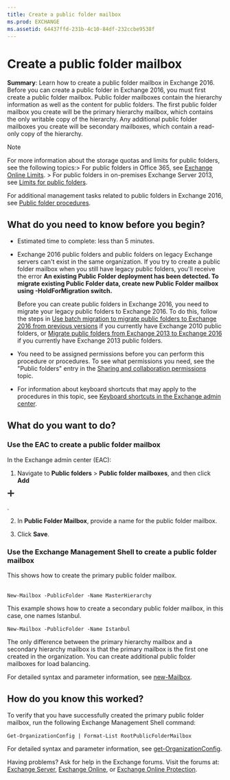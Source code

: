 ```yaml
---
title: Create a public folder mailbox
ms.prod: EXCHANGE
ms.assetid: 64437ffd-231b-4c10-84df-232ccbe9538f
---
```



# Create a public folder mailbox
 **Summary**: Learn how to create a public folder mailbox in Exchange 2016.
Before you can create a public folder in Exchange 2016, you must first create a public folder mailbox. Public folder mailboxes contain the hierarchy information as well as the content for public folders. The first public folder mailbox you create will be the primary hierarchy mailbox, which contains the only writable copy of the hierarchy. Any additional public folder mailboxes you create will be secondary mailboxes, which contain a read-only copy of the hierarchy.
  
    
    


> [!NOTE]
>  For more information about the storage quotas and limits for public folders, see the following topics:>  For public folders in Office 365, see [Exchange Online Limits](https://go.microsoft.com/fwlink/?LinkID=391188). >  For public folders in on-premises Exchange Server 2013, see [Limits for public folders](limits-for-public-folders.md). 
  
    
    


For additional management tasks related to public folders in Exchange 2016, see  [Public folder procedures](public-folder-procedures.md).
  
    
    


## What do you need to know before you begin?


- Estimated time to complete: less than 5 minutes.
    
  
- Exchange 2016 public folders and public folders on legacy Exchange servers can't exist in the same organization. If you try to create a public folder mailbox when you still have legacy public folders, you'll receive the error **An existing Public Folder deployment has been detected. To migrate existing Public Folder data, create new Public Folder mailbox using -HoldForMigration switch.**
    
    Before you can create public folders in Exchange 2016, you need to migrate your legacy public folders to Exchange 2016. To do this, follow the steps in  [Use batch migration to migrate public folders to Exchange 2016 from previous versions](use-batch-migration-to-migrate-public-folders-to-exchange-2016-from-previous-ver.md) if you currently have Exchange 2010 public folders, or [Migrate public folders from Exchange 2013 to Exchange 2016](migrate-public-folders-from-exchange-2013-to-exchange-2016.md) if you currently have Exchange 2013 public folders.
    
  
- You need to be assigned permissions before you can perform this procedure or procedures. To see what permissions you need, see the "Public folders" entry in the  [Sharing and collaboration permissions](sharing-and-collaboration-permissions.md) topic.
    
  
- For information about keyboard shortcuts that may apply to the procedures in this topic, see  [Keyboard shortcuts in the Exchange admin center](keyboard-shortcuts-in-the-exchange-admin-center.md).
    
  

## What do you want to do?


### Use the EAC to create a public folder mailbox

In the Exchange admin center (EAC):
  
    
    

1. Navigate to **Public folders** > **Public folder mailboxes**, and then click **Add**
  
    
    
![Add icon](images/ITPro_EAC_AddIcon.png)
  
    
    
.
    
  
2. In **Public Folder Mailbox**, provide a name for the public folder mailbox.
    
  
3. Click **Save**.
    
  

### Use the Exchange Management Shell to create a public folder mailbox

This shows how to create the primary public folder mailbox.
  
    
    

```

New-Mailbox -PublicFolder -Name MasterHierarchy
```

This example shows how to create a secondary public folder mailbox, in this case, one names Istanbul. 
  
    
    



```
New-Mailbox -PublicFolder -Name Istanbul 
```

The only difference between the primary hierarchy mailbox and a secondary hierarchy mailbox is that the primary mailbox is the first one created in the organization. You can create additional public folder mailboxes for load balancing.
  
    
    
For detailed syntax and parameter information, see  [new-Mailbox](http://technet.microsoft.com/library/42dbb25a-0b23-4775-ae15-7af62c089565.aspx).
  
    
    

## How do you know this worked?

To verify that you have successfully created the primary public folder mailbox, run the following Exchange Management Shell command:
  
    
    

```
Get-OrganizationConfig | Format-List RootPublicFolderMailbox
```

For detailed syntax and parameter information, see  [get-OrganizationConfig](http://technet.microsoft.com/library/3e07e5cc-5066-40e7-8642-845ad080f9a9.aspx).
  
    
    
Having problems? Ask for help in the Exchange forums. Visit the forums at:  [Exchange Server](https://go.microsoft.com/fwlink/p/?linkId=60612),  [Exchange Online](https://go.microsoft.com/fwlink/p/?linkId=267542), or  [Exchange Online Protection](https://go.microsoft.com/fwlink/p/?linkId=285351).
  
    
    

